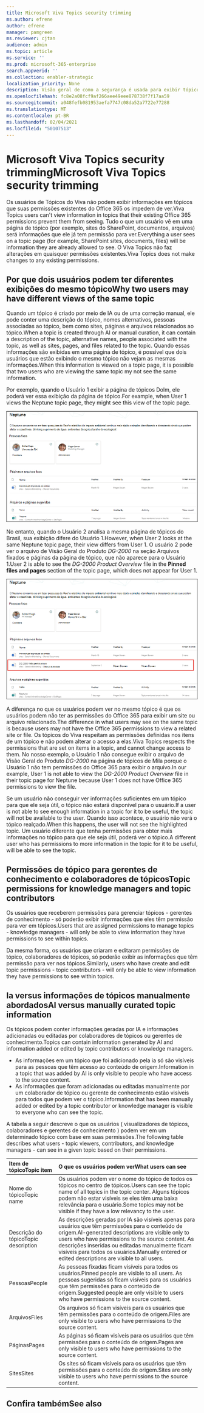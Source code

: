 ```yaml
---
title: Microsoft Viva Topics security trimming
ms.author: efrene
author: efrene
manager: pamgreen
ms.reviewer: cjtan
audience: admin
ms.topic: article
ms.service: ''
ms.prod: microsoft-365-enterprise
search.appverid: ''
ms.collection: enabler-strategic
localization_priority: None
description: Visão geral de como a segurança é usada para exibir tópicos.
ms.openlocfilehash: fc8e2a08fcf9af266aee49eee878738f7f17aa59
ms.sourcegitcommit: a048fefb081953aefa7747c08da52a7722e77288
ms.translationtype: MT
ms.contentlocale: pt-BR
ms.lasthandoff: 02/04/2021
ms.locfileid: "50107513"
---
```

# <a name="microsoft-viva-topics-security-trimming"></a><span data-ttu-id="d9764-103">Microsoft Viva Topics security trimming</span><span class="sxs-lookup"><span data-stu-id="d9764-103">Microsoft Viva Topics security trimming</span></span> 

<span data-ttu-id="d9764-104">Os usuários de Tópicos do Viva não podem exibir informações em tópicos que suas permissões existentes do Office 365 os impedem de ver.</span><span class="sxs-lookup"><span data-stu-id="d9764-104">Viva Topics users can't view information in topics that their existing Office 365 permissions prevent them from seeing.</span></span> <span data-ttu-id="d9764-105">Tudo o que um usuário vê em uma página de tópico (por exemplo, sites do SharePoint, documentos, arquivos) será informações que ele já tem permissão para ver.</span><span class="sxs-lookup"><span data-stu-id="d9764-105">Everything a user sees on a topic page (for example, SharePoint sites, documents, files) will be information they are already allowed to see.</span></span> <span data-ttu-id="d9764-106">O Viva Topics não faz alterações em quaisquer permissões existentes.</span><span class="sxs-lookup"><span data-stu-id="d9764-106">Viva Topics does not make changes to any existing permissions.</span></span>

## <a name="why-two-users-may-have-different-views-of-the-same-topic"></a><span data-ttu-id="d9764-107">Por que dois usuários podem ter diferentes exibições do mesmo tópico</span><span class="sxs-lookup"><span data-stu-id="d9764-107">Why two users may have different views of the same topic</span></span>

<span data-ttu-id="d9764-108">Quando um tópico é criado por meio de IA ou de uma correção manual, ele pode conter uma descrição do tópico, nomes alternativos, pessoas associadas ao tópico, bem como sites, páginas e arquivos relacionados ao tópico.</span><span class="sxs-lookup"><span data-stu-id="d9764-108">When a topic is created through AI or manual curation, it can contain a description of the topic, alternative names, people associated with the topic, as well as sites, pages, and files related to the topic.</span></span> <span data-ttu-id="d9764-109">Quando essas informações são exibidas em uma página de tópico, é possível que dois usuários que estão exibindo o mesmo tópico não vejam as mesmas informações.</span><span class="sxs-lookup"><span data-stu-id="d9764-109">When this information is viewed on a topic page, it is possible that two users who are viewing the same topic my not see the same information.</span></span>
  
<span data-ttu-id="d9764-110">Por exemplo, quando o Usuário 1 exibir a página de tópicos Dolm, ele poderá ver essa exibição da página de tópico.</span><span class="sxs-lookup"><span data-stu-id="d9764-110">For example, when User 1 views the Neptune topic page, they might see this view of the topic page.</span></span>

![Tópico de Mila para o usuário 1](../media/knowledge-management/user2-topic-view.png) </br> 

<span data-ttu-id="d9764-112">No entanto, quando o Usuário 2 analisa a mesma página de tópicos do Brasil, sua exibição difere do Usuário 1.</span><span class="sxs-lookup"><span data-stu-id="d9764-112">However, when User 2 looks at the same Neptune topic page, their view differs from User 1.</span></span>  <span data-ttu-id="d9764-113">O usuário 2 pode ver o arquivo de Visão Geral  do Produto *DG-2000* na seção Arquivos fixados e páginas da página de tópico, que não aparece para o Usuário 1.</span><span class="sxs-lookup"><span data-stu-id="d9764-113">User 2 is able to see the *DG-2000 Product Overview* file in the **Pinned files and pages** section of the topic page, which does not appear for User 1.</span></span> 

![Tópico de Mila para o usuário 2](../media/knowledge-management/user1-topic-view.png) </br> 

<span data-ttu-id="d9764-115">A diferença no que os usuários podem ver no mesmo tópico é que os usuários podem não ter as permissões do Office 365 para exibir um site ou arquivo relacionado.</span><span class="sxs-lookup"><span data-stu-id="d9764-115">The difference in what users may see on the same topic is because users may not have the Office 365 permissions to view a related site or file.</span></span>  <span data-ttu-id="d9764-116">Os tópicos do Viva respeitam as permissões definidas nos itens de um tópico e não podem alterar o acesso a elas.</span><span class="sxs-lookup"><span data-stu-id="d9764-116">Viva Topics respects the permissions that are set on items in a topic, and cannot change access to them.</span></span> <span data-ttu-id="d9764-117">No nosso exemplo, o Usuário 1 não consegue exibir o arquivo de Visão Geral do Produto *DG-2000* na página de tópicos de Mila porque o Usuário 1 não tem permissões do Office 365 para exibir o arquivo.</span><span class="sxs-lookup"><span data-stu-id="d9764-117">In our example, User 1 is not able to view the *DG-2000 Product Overview* file in their topic page for Neptune because User 1 does not have Office 365 permissions to view the file.</span></span>

<span data-ttu-id="d9764-118">Se um usuário não conseguir ver informações suficientes em um tópico para que ele seja útil, o tópico não estará disponível para o usuário.</span><span class="sxs-lookup"><span data-stu-id="d9764-118">If a user is not able to see enough information in a topic for it to be useful, the topic will not be available to the user.</span></span> <span data-ttu-id="d9764-119">Quando isso acontece, o usuário não verá o tópico realçado.</span><span class="sxs-lookup"><span data-stu-id="d9764-119">When this happens, the user will not see the highlighted topic.</span></span> <span data-ttu-id="d9764-120">Um usuário diferente que tenha permissões para obter mais informações no tópico para que ele seja útil, poderá ver o tópico.</span><span class="sxs-lookup"><span data-stu-id="d9764-120">A different user who has permissions to more information in the topic for it to be useful, will be able to see the topic.</span></span>


## <a name="topic-permissions-for-knowledge-managers-and-topic-contributors"></a><span data-ttu-id="d9764-121">Permissões de tópico para gerentes de conhecimento e colaboradores de tópicos</span><span class="sxs-lookup"><span data-stu-id="d9764-121">Topic permissions for knowledge managers and topic contributors</span></span>

<span data-ttu-id="d9764-122">Os usuários que receberem permissões para gerenciar tópicos - gerentes de conhecimento - só poderão exibir informações que eles têm permissão para ver em tópicos.</span><span class="sxs-lookup"><span data-stu-id="d9764-122">Users that are assigned permissions to manage topics - knowledge managers - will only be able to view information they have permissions to see within topics.</span></span>

<span data-ttu-id="d9764-123">Da mesma forma, os usuários que criaram e editaram permissões de tópico, colaboradores de tópicos, só poderão exibir as informações que têm permissão para ver nos tópicos.</span><span class="sxs-lookup"><span data-stu-id="d9764-123">Similarly, users who have create and edit topic permissions - topic contributors - will only be able to view information they have permissions to see within topics.</span></span> 


## <a name="ai-versus-manually-curated-topic-information"></a><span data-ttu-id="d9764-124">Ia versus informações de tópicos manualmente abordados</span><span class="sxs-lookup"><span data-stu-id="d9764-124">AI versus manually curated topic information</span></span>

<span data-ttu-id="d9764-125">Os tópicos podem conter informações geradas por IA e informações adicionadas ou editadas por colaboradores de tópicos ou gerentes de conhecimento.</span><span class="sxs-lookup"><span data-stu-id="d9764-125">Topics can contain information generated by AI and information added or edited by topic contributors or knowledge managers.</span></span>

 - <span data-ttu-id="d9764-126">As informações em um tópico que foi adicionado pela ia só são visíveis para as pessoas que têm acesso ao conteúdo de origem.</span><span class="sxs-lookup"><span data-stu-id="d9764-126">Information in a topic that was added by AI is only visible to people who have access to the source content.</span></span>
 - <span data-ttu-id="d9764-127">As informações que foram adicionadas ou editadas manualmente por um colaborador de tópico ou gerente de conhecimento estão visíveis para todos que podem ver o tópico.</span><span class="sxs-lookup"><span data-stu-id="d9764-127">Information that has been manually added or edited by a topic contributor or knowledge manager is visible to everyone who can see the topic.</span></span>

<span data-ttu-id="d9764-128">A tabela a seguir descreve o que os usuários ( visualizadores de tópicos, colaboradores e gerentes de conhecimento ) podem ver em um determinado tópico com base em suas permissões.</span><span class="sxs-lookup"><span data-stu-id="d9764-128">The following table describes what users - topic viewers, contributors, and knowledge managers - can see in a given topic based on their permissions.</span></span>

|<span data-ttu-id="d9764-129">Item de tópico</span><span class="sxs-lookup"><span data-stu-id="d9764-129">Topic item</span></span>|<span data-ttu-id="d9764-130">O que os usuários podem ver</span><span class="sxs-lookup"><span data-stu-id="d9764-130">What users can see</span></span>|
|:---------|:------------------|
|<span data-ttu-id="d9764-131">Nome do tópico</span><span class="sxs-lookup"><span data-stu-id="d9764-131">Topic name</span></span>|<span data-ttu-id="d9764-132">Os usuários podem ver o nome do tópico de todos os tópicos no centro de tópicos.</span><span class="sxs-lookup"><span data-stu-id="d9764-132">Users can see the topic name of all topics in the topic center.</span></span> <span data-ttu-id="d9764-133">Alguns tópicos podem não estar visíveis se eles têm uma baixa relevância para o usuário.</span><span class="sxs-lookup"><span data-stu-id="d9764-133">Some topics may not be visible if they have a low relevancy to the user.</span></span>|
|<span data-ttu-id="d9764-134">Descrição do tópico</span><span class="sxs-lookup"><span data-stu-id="d9764-134">Topic description</span></span>|<span data-ttu-id="d9764-135">As descrições geradas por IA são visíveis apenas para usuários que têm permissões para o conteúdo de origem.</span><span class="sxs-lookup"><span data-stu-id="d9764-135">AI-generated descriptions are visible only to users who have permissions to the source content.</span></span> <span data-ttu-id="d9764-136">As descrições inseridas ou editadas manualmente ficam visíveis para todos os usuários.</span><span class="sxs-lookup"><span data-stu-id="d9764-136">Manually entered or edited descriptions are visible to all users.</span></span>|
|<span data-ttu-id="d9764-137">Pessoas</span><span class="sxs-lookup"><span data-stu-id="d9764-137">People</span></span>|<span data-ttu-id="d9764-138">As pessoas fixadas ficam visíveis para todos os usuários.</span><span class="sxs-lookup"><span data-stu-id="d9764-138">Pinned people are visible to all users.</span></span> <span data-ttu-id="d9764-139">As pessoas sugeridas só ficam visíveis para os usuários que têm permissões para o conteúdo de origem.</span><span class="sxs-lookup"><span data-stu-id="d9764-139">Suggested people are only visible to users who have permissions to the source content.</span></span>|
|<span data-ttu-id="d9764-140">Arquivos</span><span class="sxs-lookup"><span data-stu-id="d9764-140">Files</span></span>|<span data-ttu-id="d9764-141">Os arquivos só ficam visíveis para os usuários que têm permissões para o conteúdo de origem.</span><span class="sxs-lookup"><span data-stu-id="d9764-141">Files are only visible to users who have permissions to the source content.</span></span>|
|<span data-ttu-id="d9764-142">Páginas</span><span class="sxs-lookup"><span data-stu-id="d9764-142">Pages</span></span>|<span data-ttu-id="d9764-143">As páginas só ficam visíveis para os usuários que têm permissões para o conteúdo de origem.</span><span class="sxs-lookup"><span data-stu-id="d9764-143">Pages are only visible to users who have permissions to the source content.</span></span>|
|<span data-ttu-id="d9764-144">Sites</span><span class="sxs-lookup"><span data-stu-id="d9764-144">Sites</span></span>|<span data-ttu-id="d9764-145">Os sites só ficam visíveis para os usuários que têm permissões para o conteúdo de origem.</span><span class="sxs-lookup"><span data-stu-id="d9764-145">Sites are only visible to users who have permissions to the source content.</span></span>|




## <a name="see-also"></a><span data-ttu-id="d9764-146">Confira também</span><span class="sxs-lookup"><span data-stu-id="d9764-146">See also</span></span>

